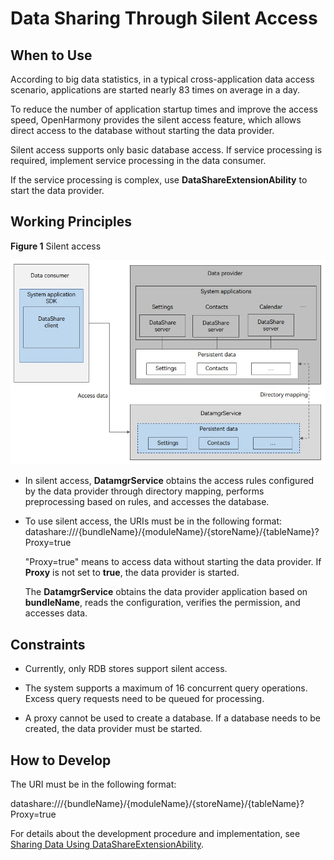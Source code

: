 # Data Sharing Through Silent Access


## When to Use

According to big data statistics, in a typical cross-application data access scenario, applications are started nearly 83 times on average in a day.

To reduce the number of application startup times and improve the access speed, OpenHarmony provides the silent access feature, which allows direct access to the database without starting the data provider.

Silent access supports only basic database access. If service processing is required, implement service processing in the data consumer.

If the service processing is complex, use **DataShareExtensionAbility** to start the data provider.


## Working Principles

**Figure 1** Silent access

![silent_dataShare](figures/silent_dataShare.jpg)

- In silent access, **DatamgrService** obtains the access rules configured by the data provider through directory mapping, performs preprocessing based on rules, and accesses the database.

- To use silent access, the URIs must be in the following format:
  datashare:///{bundleName}/{moduleName}/{storeName}/{tableName}?Proxy=true

  "Proxy=true" means to access data without starting the data provider. If **Proxy** is not set to **true**, the data provider is started.

  The **DatamgrService** obtains the data provider application based on **bundleName**, reads the configuration, verifies the permission, and accesses data.


## Constraints

- Currently, only RDB stores support silent access.

- The system supports a maximum of 16 concurrent query operations. Excess query requests need to be queued for processing.

- A proxy cannot be used to create a database. If a database needs to be created, the data provider must be started.


## How to Develop

The URI must be in the following format:

datashare:///{bundleName}/{moduleName}/{storeName}/{tableName}?Proxy=true

For details about the development procedure and implementation, see [Sharing Data Using DataShareExtensionAbility](share-data-by-datashareextensionability.md).
